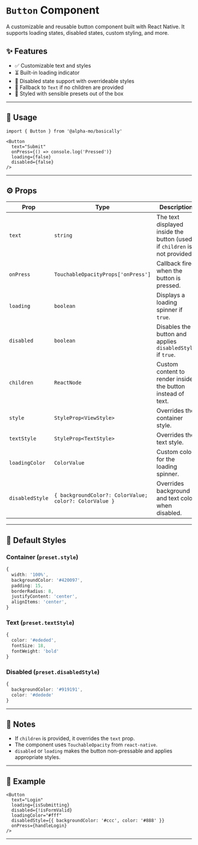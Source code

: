 # `Button` Component

A customizable and reusable button component built with React Native. It supports loading states, disabled states, custom styling, and more.

## ✨ Features

- ✅ Customizable text and styles
- ⏳ Built-in loading indicator
- 🚫 Disabled state support with overrideable styles
- 👶 Fallback to `Text` if no children are provided
- 💅 Styled with sensible presets out of the box

---

## 🔧 Usage

```tsx
import { Button } from '@alpha-mo/basically'

<Button
  text="Submit"
  onPress={() => console.log('Pressed')}
  loading={false}
  disabled={false}
/>
```

---

## ⚙️ Props

| Prop            | Type                                      | Description                                                                 |
|-----------------|-------------------------------------------|-----------------------------------------------------------------------------|
| `text`          | `string`                                  | The text displayed inside the button (used if `children` is not provided). |
| `onPress`       | `TouchableOpacityProps['onPress']`        | Callback fired when the button is pressed.                                 |
| `loading`       | `boolean`                                 | Displays a loading spinner if `true`.                                      |
| `disabled`      | `boolean`                                 | Disables the button and applies `disabledStyle` if `true`.                 |
| `children`      | `ReactNode`                               | Custom content to render inside the button instead of text.                |
| `style`         | `StyleProp<ViewStyle>`                    | Overrides the container style.                                             |
| `textStyle`     | `StyleProp<TextStyle>`                    | Overrides the text style.                                                  |
| `loadingColor`  | `ColorValue`                              | Custom color for the loading spinner.                                      |
| `disabledStyle` | `{ backgroundColor?: ColorValue; color?: ColorValue }` | Overrides background and text color when disabled.                        |

---

## 🎨 Default Styles

### Container (`preset.style`)

```ts
{
  width: '100%',
  backgroundColor: '#420097',
  padding: 15,
  borderRadius: 8,
  justifyContent: 'center',
  alignItems: 'center',
}
```

### Text (`preset.textStyle`)

```ts
{
  color: '#ededed',
  fontSize: 18,
  fontWeight: 'bold'
}
```

### Disabled (`preset.disabledStyle`)

```ts
{
  backgroundColor: '#919191',
  color: '#dedede'
}
```

---

## 📌 Notes

- If `children` is provided, it overrides the `text` prop.
- The component uses `TouchableOpacity` from `react-native`.
- `disabled` or `loading` makes the button non-pressable and applies appropriate styles.

---

## 🧪 Example

```tsx
<Button
  text="Login"
  loading={isSubmitting}
  disabled={!isFormValid}
  loadingColor="#fff"
  disabledStyle={{ backgroundColor: '#ccc', color: '#888' }}
  onPress={handleLogin}
/>
```

---